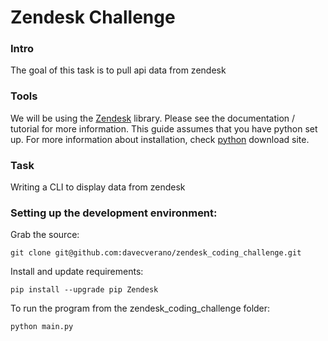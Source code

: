 # Zendesk Challenge

### Intro

The goal of this task is to pull api data from zendesk

### Tools

We will be using the [Zendesk](https://github.com/fprimex/zdesk/blob/main/README.md) library. Please see the documentation / tutorial for more information.
This guide assumes that you have python set up. For more information about installation, check [python](https://www.python.org/downloads/) download site.

### Task

Writing a CLI to display data from zendesk

### Setting up the development environment:
Grab the source:
```shell
git clone git@github.com:davecverano/zendesk_coding_challenge.git
```

Install and update requirements:
```shell
pip install --upgrade pip Zendesk
```

To run the program from the zendesk_coding_challenge folder:
```shell
python main.py
```